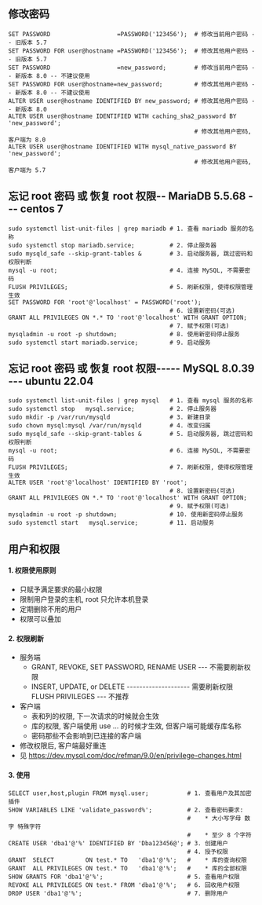 
## 修改密码
```
SET PASSWORD                   =PASSWORD('123456');  # 修改当前用户密码 -- 旧版本 5.7
SET PASSWORD FOR user@hostname =PASSWORD('123456');  # 修改其他用户密码 -- 旧版本 5.7
SET PASSWORD                   =new_password;        # 修改当前用户密码 -- 新版本 8.0 -- 不建议使用
SET PASSWORD FOR user@hostname=new_password;         # 修改其他用户密码 -- 新版本 8.0 -- 不建议使用
ALTER USER user@hostname IDENTIFIED BY new_password; # 修改其他用户密码 -- 新版本 8.0
ALTER USER user@hostname IDENTIFIED WITH caching_sha2_password BY 'new_password';
                                                     # 修改其他用户密码, 客户端为 8.0
ALTER USER user@hostname IDENTIFIED WITH mysql_native_password BY 'new_password';
                                                     # 修改其他用户密码, 客户端为 5.7
```

## 忘记 root 密码 或 恢复 root 权限-- MariaDB 5.5.68 --- centos 7
```
sudo systemctl list-unit-files | grep mariadb # 1. 查看 mariadb 服务的名称
sudo systemctl stop mariadb.service;          # 2. 停止服务器
sudo mysqld_safe --skip-grant-tables &        # 3. 启动服务器, 跳过密码和权限判断
mysql -u root;                                # 4. 连接 MySQL, 不需要密码
FLUSH PRIVILEGES;                             # 5. 刷新权限, 使得权限管理生效
SET PASSWORD FOR 'root'@'localhost' = PASSWORD('root');
                                              # 6. 设置新密码(可选)
GRANT ALL PRIVILEGES ON *.* TO 'root'@'localhost' WITH GRANT OPTION;
                                              # 7. 赋予权限(可选)
mysqladmin -u root -p shutdown;               # 8. 使用新密码停止服务
sudo systemctl start mariadb.service;         # 9. 启动服务
```

## 忘记 root 密码 或 恢复 root 权限----- MySQL 8.0.39 --- ubuntu 22.04
```
sudo systemctl list-unit-files | grep mysql   # 1. 查看 mysql 服务的名称
sudo systemctl stop   mysql.service;          # 2. 停止服务器
sudo mkdir -p /var/run/mysqld                 # 3. 新建目录
sudo chown mysql:mysql /var/run/mysqld        # 4. 改变归属
sudo mysqld_safe --skip-grant-tables &        # 5. 启动服务器, 跳过密码和权限判断
mysql -u root;                                # 6. 连接 MySQL, 不需要密码
FLUSH PRIVILEGES;                             # 7. 刷新权限, 使得权限管理生效
ALTER USER 'root'@'localhost' IDENTIFIED BY 'root';
                                              # 8. 设置新密码(可选)
GRANT ALL PRIVILEGES ON *.* TO 'root'@'localhost' WITH GRANT OPTION;
                                              # 9. 赋予权限(可选)
mysqladmin -u root -p shutdown;               # 10. 使用新密码停止服务
sudo systemctl start   mysql.service;         # 11. 启动服务
```

## 用户和权限
#### 1. 权限使用原则
* 只赋予满足要求的最小权限
* 限制用户登录的主机, root 只允许本机登录
* 定期删除不用的用户
* 权限可以叠加

#### 2. 权限刷新
* 服务端
    * GRANT, REVOKE, SET PASSWORD, RENAME USER --- 不需要刷新权限
    * INSERT, UPDATE, or DELETE -------------------- 需要刷新权限 FLUSH PRIVILEGES --- 不推荐
* 客户端
    * 表和列的权限, 下一次请求的时候就会生效
    * 库的权限, 客户端使用 use ... 的时候才生效, 但客户端可能缓存库名称
    * 密码那些不会影响到已连接的客户端
* 修改权限后, 客户端最好重连
* 见 https://dev.mysql.com/doc/refman/9.0/en/privilege-changes.html

#### 3. 使用
```
SELECT user,host,plugin FROM mysql.user;           # 1. 查看用户及其加密插件
SHOW VARIABLES LIKE 'validate_password%';          # 2. 查看密码要求:
                                                   #    * 大小写字母 数字 特殊字符
                                                   #    * 至少 8 个字符
CREATE USER 'dba1'@'%' IDENTIFIED BY 'Dba123456@'; # 3. 创建用户
                                                   # 4. 授予权限
GRANT  SELECT         ON test.* TO   'dba1'@'%';   #    * 库的查询权限
GRANT  ALL PRIVILEGES ON test.* TO   'dba1'@'%';   #    * 库的全部权限
SHOW GRANTS FOR 'dba1'@'%';                        # 5. 查看用户权限
REVOKE ALL PRIVILEGES ON test.* FROM 'dba1'@'%';   # 6. 回收用户权限
DROP USER 'dba1'@'%';                              # 7. 删除用户
```

